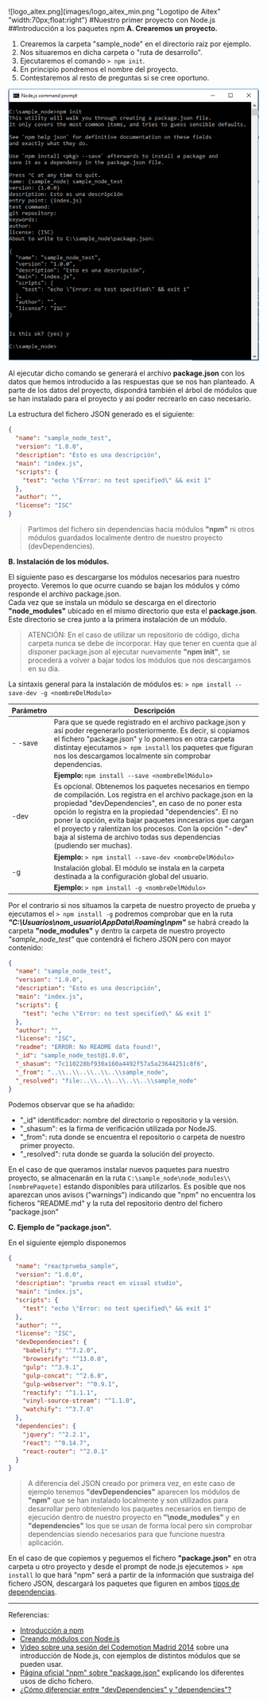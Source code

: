 ![logo_aitex.png](images/logo_aitex_min.png "Logotipo de Aitex" "width:70px;float:right")
#Nuestro primer proyecto con Node.js
##Introducción a los paquetes npm
**A. Crearemos un proyecto.**
   1. Crearemos la carpeta "sample_node" en el directorio raíz por ejemplo.
   2. Nos situaremos en dicha carpeta o "ruta de desarrollo".
   3. Ejecutaremos el comando `> npm init`.
   4. En principio pondremos el nombre del proyecto.
   5. Contestaremos al resto de preguntas si se cree oportuno.  

![npm_init_sample_node.png](images/npm_init_sample_node.png "detalle")

Al ejecutar dicho comando se generará el archivo **package.json** con los datos que hemos introducido a las respuestas que se nos han planteado. A parte de los datos del proyecto, dispondrá también el árbol de módulos que se han instalado para el proyecto y así poder recrearlo en caso necesario.  

La estructura del fichero JSON generado es el siguiente:
```json
{
  "name": "sample_node_test",
  "version": "1.0.0",
  "description": "Esto es una descripción",
  "main": "index.js",
  "scripts": {
    "test": "echo \"Error: no test specified\" && exit 1"
  },
  "author": "",
  "license": "ISC"
}
```
> Partimos del fichero sin dependencias hacia módulos **"npm"** ni otros módulos guardados localmente dentro de nuestro proyecto (devDependencies).
 
**B. Instalación de los módulos.**

El siguiente paso es descargarse los módulos necesarios para nuestro proyecto. Veremos lo que ocurre cuando se bajan los módulos y cómo responde el archivo package.json.  
Cada vez que se instala un módulo se descarga en el directorio **"node_modules"** ubicado en el mismo directorio que esta el **package.json**. Este directorio se crea junto a la primera instalación de un módulo.

>ATENCIÓN: En el caso de utilizar un repositorio de código, dicha carpeta nunca se debe de incorporar. Hay que tener en cuenta que al disponer package.json al ejecutar nuevamente **"npm init"**, se procederá a volver a bajar todos los módulos que nos descargamos en su día.  

La sintaxis general para la instalación de módulos es:
`> npm install --save-dev -g <nombreDelModulo>`

|Parámetro   	|Descripción   	|
|---	|---	|
|- -save   	|Para que se quede registrado en el archivo package.json y así poder regenerarlo posteriormente. Es decir, si copiamos el fichero "package.json" y lo ponemos en otra carpeta distintay ejecutamos `> npm install` los paquetes que figuran nos los descargamos localmente sin comprobar dependencias.  	|
| | **Ejemplo:** `npm install --save <nombreDelMódulo>`|
|-dev   	|Es opcional. Obtenemos los paquetes necesarios en tiempo de compilación. Los registra en el archivo package.json en la propiedad "devDependencies", en caso de no poner esta opción lo registra en la propiedad "dependencies". El no poner la opción, evita bajar paquetes inncesarios que cargan el proyecto y ralentizan los procesos. Con la opción "-dev" baja al sistema de archivo todas sus dependencias (pudiendo ser muchas).   	|
| | **Ejemplo:** `> npm install --save-dev <nombreDelMódulo>` |
|-g   	|Instalación global. El módulo se instala en la carpeta destinada a la configuración global del usuario.   	|
| | **Ejemplo:** `> npm install -g <nombreDelMódulo>`|

Por el contrario si nos situamos la carpeta de nuestro proyecto de prueba y ejecutamos el `> npm install -g` podremos comprobar que en la ruta ***"C:\Usuarios\nom_usuario\AppData\Roaming\npm"*** se habrá creado la carpeta **"node_modules"** y dentro la carpeta de nuestro proyecto *"sample_node_test"* que contendrá el fichero JSON pero con mayor contenido:

```json
{
  "name": "sample_node_test",
  "version": "1.0.0",
  "description": "Esto es una descripción",
  "main": "index.js",
  "scripts": {
    "test": "echo \"Error: no test specified\" && exit 1"
  },
  "author": "",
  "license": "ISC",
  "readme": "ERROR: No README data found!",
  "_id": "sample_node_test@1.0.0",
  "_shasum": "7c110228bf930a160a4492f57a5a23644251c8f6",
  "_from": "..\\..\\..\\..\\..\\sample_node",
  "_resolved": "file:..\\..\\..\\..\\..\\sample_node"
}
```
Podemos observar que se ha añadido:  

- "_id" identificador: nombre del directorio o repositorio y la versión.  
- "_shasum": es la firma de verificación utilizada por NodeJS. 
- "_from": ruta donde se encuentra el repositorio o carpeta de nuestro primer proyecto.
- "_resolved": ruta donde se guarda la solución del proyecto. 

En el caso de que queramos instalar nuevos paquetes para nuestro proyecto, se almacenarán en la ruta `C:\sample_node\node_modules\\[nombrePaquete]` estando disponibles para utilizarlos. Es posible que nos aparezcan unos avisos ("warnings") indicando que "npm" no encuentra los ficheros "README.md" y la ruta del repositorio dentro del fichero "package.json"

**C. Ejemplo de "package.json".**

En el siguiente ejemplo disponemos 
```json
{
  "name": "reactprueba_sample",
  "version": "1.0.0",
  "description": "prueba react en visual studio",
  "main": "index.js",
  "scripts": {
    "test": "echo \"Error: no test specified\" && exit 1"
  },
  "author": "",
  "license": "ISC",
  "devDependencies": {
    "babelify": "^7.2.0",
    "browserify": "^13.0.0",
    "gulp": "^3.9.1",
    "gulp-concat": "^2.6.0",
    "gulp-webserver": "^0.9.1",
    "reactify": "^1.1.1",
    "vinyl-source-stream": "^1.1.0",
    "watchify": "^3.7.0"
  },
  "dependencies": {
    "jquery": "^2.2.1",
    "react": "^0.14.7",
    "react-router": "^2.0.1"
  }
}
```
>A diferencia del JSON creado por primera vez, en este caso de ejemplo tenemos **"devDependencies"** aparecen los módulos de **"npm"** que se han instalado localmente y son utilizados para desarrollar pero obteniendo los paquetes necesarios en tiempo de ejecución dentro de nuestro proyecto en **"\node_modules"** y en **"dependencies"** los que se usan de forma local pero sin comprobar dependencias siendo necesarios para que funcione nuestra aplicación.  


En el caso de que copiemos y peguemos el fichero **"package.json"** en otra carpeta u otro proyecto y desde el prompt de node.js ejecutemos `> npm install` lo que hará "npm" será a partir de la información que sustraiga del fichero JSON, descargará los paquetes que figuren en ambos [tipos de dependencias][enlaceDependencias].

---
Referencias:  
+ [Introducción a npm](http://www.nodehispano.com/2012/04/una-introduccion-a-npm-nodejs/)
+ [Creando módulos con Node.js](http://www.nodehispano.com/2012/02/creando-modulos-con-node-js-nodejs/)
+ [Video sobre una sesión del Codemotion Madrid 2014](https://www.youtube.com/embed/AkVh0-Thoew)  sobre una introducción de Node.js, con ejemplos de distintos módulos que se pueden usar. 
+ [Página oficial "npm" sobre "package.json"](https://docs.npmjs.com/files/package.json) explicando los diferentes usos de dicho fichero.
+ [¿Cómo diferenciar entre "devDependencies" y "dependencies"?](http://stackoverflow.com/questions/18875674/whats-the-difference-between-dependencies-devdependencies-and-peerdependencies)

<!-- Referencias ocultas -->
[enlaceDependencias]:http://stackoverflow.com/questions/18875674/whats-the-difference-between-dependencies-devdependencies-and-peerdependencies